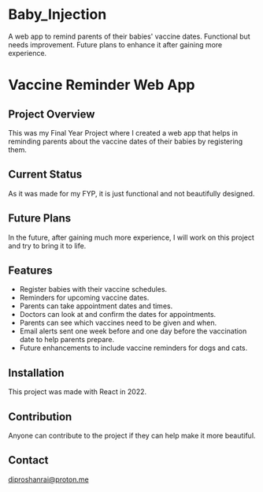 # Baby_Injection
A web app to remind parents of their babies' vaccine dates. Functional but needs improvement. Future plans to enhance it after gaining more experience.
# Vaccine Reminder Web App

## Project Overview
This was my Final Year Project where I created a web app that helps in reminding parents about the vaccine dates of their babies by registering them.

## Current Status
As it was made for my FYP, it is just functional and not beautifully designed. 

## Future Plans
In the future, after gaining much more experience, I will work on this project and try to bring it to life.

## Features
- Register babies with their vaccine schedules.
- Reminders for upcoming vaccine dates.
- Parents can take appointment dates and times.
- Doctors can look at and confirm the dates for appointments.
- Parents can see which vaccines need to be given and when.
- Email alerts sent one week before and one day before the vaccination date to help parents prepare.
- Future enhancements to include vaccine reminders for dogs and cats.

## Installation
This project was made with React in 2022.

## Contribution
Anyone can contribute to the project if they can help make it more beautiful.

## Contact
diproshanrai@proton.me
